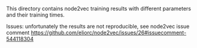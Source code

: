 This directory contains node2vec training results with different parameters and their training times.

Issues: unfortunately the results are not reproducible, see node2vec issue comment 
https://github.com/eliorc/node2vec/issues/26#issuecomment-544118304